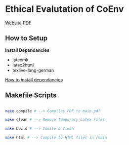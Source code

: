 # Ethical Evalutation of CoEnv

[Website](https://jim-fx.github.io/coenv-ethics)
[PDF](https://jim-fx.github.io/coenv-ethics/main.pdf)

## How to Setup

**Install Dependancies**
- latexmk
- latex2html
- texlive-lang-german

[How to install dependancies](https://gist.github.com/rain1024/98dd5e2c6c8c28f9ea9)


## Makefile Scripts

```bash

make compile # --> Compiles PDF to main.pdf

make clean # --> Remove Temporary Latex Files

make build # --> Comile & Clean

make html # --> Compile to HTML files in /main

```
